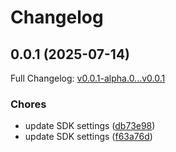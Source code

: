 # Changelog

## 0.0.1 (2025-07-14)

Full Changelog: [v0.0.1-alpha.0...v0.0.1](https://github.com/solvice/vrp-solver-sdk/compare/v0.0.1-alpha.0...v0.0.1)

### Chores

* update SDK settings ([db73e98](https://github.com/solvice/vrp-solver-sdk/commit/db73e98cbc773046b117805f8ccc5edc3746a29e))
* update SDK settings ([f63a76d](https://github.com/solvice/vrp-solver-sdk/commit/f63a76dd716027c36e15f396fea3e4de8aae7ceb))
